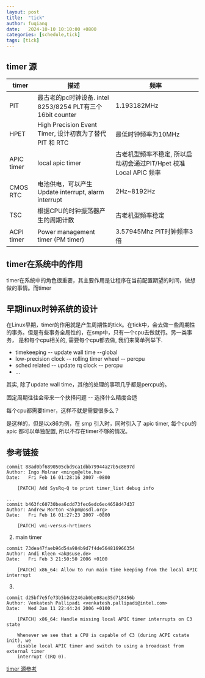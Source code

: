 ```yaml
---
layout: post
title:  "tick"
author: fuqiang
date:   2024-10-10 10:10:00 +0800
categories: [schedule,tick]
tags: [tick]
---
```


## timer 源

|timer|描述|频率|
|---|---|---|
|PIT|最古老的pc时钟设备. intel 8253/8254 PLT有三个16bit counter|1.193182MHz|
|HPET|High Precision Event Timer, 设计初衷为了替代 PIT 和 RTC|最低时钟频率为10MHz|
|APIC timer|local apic timer|古老机型频率不稳定, 所以启动初会通过PIT/Hpet 校准 Local APIC 频率|
|CMOS RTC|电池供电，可以产生 Update interrupt, alarm interrupt|2Hz~8192Hz|
|TSC|根据CPU的时钟振荡器产生的周期计数|古老机型频率稳定|
|ACPI timer|Power management timer (PM timer)|3.57945Mhz PIT时钟频率3倍|

## timer在系统中的作用

timer在系统中的角色很重要，其主要作用是让程序在当前配置期望的时间，做想
做的事情。而timer


## 早期linux时钟系统的设计


在Linux早期，timer的作用就是产生周期性的tick。在tick中，会去做一些周期性
的事务。但是有些事务全局性的，在smp中，只有一个cpu去做就行。另一类事务，
是和每个cpu相关的, 需要每个cpu都去做, 我们来简单列举下.

* timekeeping -- update wall time --global
* low-precision clock -- rolling timer wheel -- percpu
* sched related -- update rq clock -- percpu
* ...

其实, 除了update wall time，其他的处理的事项几乎都是percpu的。

固定周期往往会带来一个抉择问题 -- 选择什么精度合适




每个cpu都需要timer，这样不就是需要很多么？

是这样的，但是以x86为例，在 smp 引入时，同时引入了 apic timer, 每个cpu的apic
都可以单独配置, 所以不存在timer不够的情况。

## 参考链接

```
commit 88ad0bf6890505cbd9ca1dbb79944a27b5c8697d
Author: Ingo Molnar <mingo@elte.hu>
Date:   Fri Feb 16 01:28:16 2007 -0800

    [PATCH] Add SysRq-Q to print timer_list debug info

...
commit b463fc60730bea6cdd73fec6edc6ec4658d47d37
Author: Andrew Morton <akpm@osdl.org>
Date:   Fri Feb 16 01:27:23 2007 -0800

    [PATCH] vmi-versus-hrtimers
```

2. main timer

```
commit 73dea47faeb96d54a984b9d7f4de564816966354
Author: Andi Kleen <ak@suse.de>
Date:   Fri Feb 3 21:50:50 2006 +0100

    [PATCH] x86_64: Allow to run main time keeping from the local APIC interrupt

```

3. 

```
commit d25bf7e5fe73b5b6d2246ab0be08ae35d718456b
Author: Venkatesh Pallipadi <venkatesh.pallipadi@intel.com>
Date:   Wed Jan 11 22:44:24 2006 +0100

    [PATCH] x86_64: Handle missing local APIC timer interrupts on C3 state

    Whenever we see that a CPU is capable of C3 (during ACPI cstate init), we
    disable local APIC timer and switch to using a broadcast from external timer
    interrupt (IRQ 0).
```

[timer 源参考](https://www.cnblogs.com/edver/p/16016521.html)
